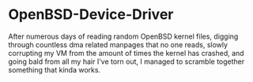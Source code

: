 # OpenBSD-Device-Driver

<p>After numerous days of reading random OpenBSD kernel files, digging through countless dma related manpages that no one reads,
slowly corrupting my VM from the amount of times the kernel has crashed, and going bald from all my hair I've torn out, I 
managed to scramble together something that kinda works.</p>
